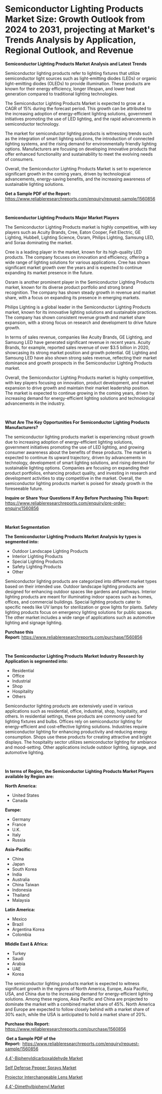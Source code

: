 <p><h1>Semiconductor Lighting Products Market Size: Growth Outlook from 2024 to 2031, projecting at Market's Trends Analysis by Application, Regional Outlook, and Revenue</h1></p><p><strong>Semiconductor Lighting Products Market Analysis and Latest Trends</strong></p>
<p><p>Semiconductor lighting products refer to lighting fixtures that utilize semiconductor light sources such as light-emitting diodes (LEDs) or organic light-emitting diodes (OLEDs) to provide illumination. These products are known for their energy efficiency, longer lifespan, and lower heat generation compared to traditional lighting technologies. </p><p>The Semiconductor Lighting Products Market is expected to grow at a CAGR of 15% during the forecast period. This growth can be attributed to the increasing adoption of energy-efficient lighting solutions, government initiatives promoting the use of LED lighting, and the rapid advancements in semiconductor technology. </p><p>The market for semiconductor lighting products is witnessing trends such as the integration of smart lighting solutions, the introduction of connected lighting systems, and the rising demand for environmentally friendly lighting options. Manufacturers are focusing on developing innovative products that offer enhanced functionality and sustainability to meet the evolving needs of consumers. </p><p>Overall, the Semiconductor Lighting Products Market is set to experience significant growth in the coming years, driven by technological advancements, energy-saving benefits, and the increasing awareness of sustainable lighting solutions.</p></p>
<p><strong>Get a Sample PDF of the Report:&nbsp;</strong> <a href="https://www.reliableresearchreports.com/enquiry/request-sample/1560856">https://www.reliableresearchreports.com/enquiry/request-sample/1560856</a></p>
<p>&nbsp;</p>
<p><strong>Semiconductor Lighting Products Major Market Players</strong></p>
<p><p>The Semiconductor Lighting Products market is highly competitive, with key players such as Acuity Brands, Cree, Eaton Cooper, Feit Electric, GE Lighting, Hubbell, Lighting Science, Osram, Philips Lighting, Samsung LED, and Soraa dominating the market. </p><p>Cree is a leading player in the market, known for its high-quality LED products. The company focuses on innovation and efficiency, offering a wide range of lighting solutions for various applications. Cree has shown significant market growth over the years and is expected to continue expanding its market presence in the future.</p><p>Osram is another prominent player in the Semiconductor Lighting Products market, known for its diverse product portfolio and strong brand recognition. The company has shown steady growth in revenue and market share, with a focus on expanding its presence in emerging markets.</p><p>Philips Lighting is a global leader in the Semiconductor Lighting Products market, known for its innovative lighting solutions and sustainable practices. The company has shown consistent revenue growth and market share expansion, with a strong focus on research and development to drive future growth.</p><p>In terms of sales revenue, companies like Acuity Brands, GE Lighting, and Samsung LED have generated significant revenue in recent years. Acuity Brands, for example, reported sales revenue of over $3.5 billion in 2020, showcasing its strong market position and growth potential. GE Lighting and Samsung LED have also shown strong sales revenue, reflecting their market dominance and growth prospects in the Semiconductor Lighting Products market.</p><p>Overall, the Semiconductor Lighting Products market is highly competitive, with key players focusing on innovation, product development, and market expansion to drive growth and maintain their market leadership position. The market is expected to continue growing in the coming years, driven by increasing demand for energy-efficient lighting solutions and technological advancements in the industry.</p></p>
<p>&nbsp;</p>
<p><strong>What Are The Key Opportunities For Semiconductor Lighting Products Manufacturers?</strong></p>
<p><p>The semiconductor lighting products market is experiencing robust growth due to increasing adoption of energy-efficient lighting solutions, government initiatives promoting the use of LED lighting, and growing consumer awareness about the benefits of these products. The market is expected to continue its upward trajectory, driven by advancements in technology, development of smart lighting solutions, and rising demand for sustainable lighting options. Companies are focusing on expanding their product portfolios, enhancing product quality, and investing in research and development activities to stay competitive in the market. Overall, the semiconductor lighting products market is poised for steady growth in the foreseeable future.</p></p>
<p><strong>Inquire or Share Your Questions If Any Before Purchasing This Report:</strong> <a href="https://www.reliableresearchreports.com/enquiry/pre-order-enquiry/1560856">https://www.reliableresearchreports.com/enquiry/pre-order-enquiry/1560856</a></p>
<p>&nbsp;</p>
<p><strong>Market Segmentation</strong></p>
<p><strong>The Semiconductor Lighting Products Market Analysis by types is segmented into:</strong></p>
<p><ul><li>Outdoor Landscape Lighting Products</li><li>Interior Lighting Products</li><li>Special Lighting Products</li><li>Safety Lighting Products</li><li>Other</li></ul></p>
<p><p>Semiconductor lighting products are categorized into different market types based on their intended use. Outdoor landscape lighting products are designed for enhancing outdoor spaces like gardens and pathways. Interior lighting products are meant for illuminating indoor spaces such as homes, offices, and commercial buildings. Special lighting products cater to specific needs like UV lamps for sterilization or grow lights for plants. Safety lighting products focus on emergency lighting solutions for public spaces. The other market includes a wide range of applications such as automotive lighting and signage lighting.</p></p>
<p><strong>Purchase this Report:&nbsp;</strong><a href="https://www.reliableresearchreports.com/purchase/1560856">https://www.reliableresearchreports.com/purchase/1560856</a></p>
<p>&nbsp;</p>
<p><strong>The Semiconductor Lighting Products Market Industry Research by Application is segmented into:</strong></p>
<p><ul><li>Residential</li><li>Office</li><li>Industrial</li><li>Shop</li><li>Hospitality</li><li>Others</li></ul></p>
<p><p>Semiconductor lighting products are extensively used in various applications such as residential, office, industrial, shop, hospitality, and others. In residential settings, these products are commonly used for lighting fixtures and bulbs. Offices rely on semiconductor lighting for energy-efficient and cost-effective lighting solutions. Industries require semiconductor lighting for enhancing productivity and reducing energy consumption. Shops use these products for creating attractive and bright displays. The hospitality sector utilizes semiconductor lighting for ambiance and mood-setting. Other applications include outdoor lighting, signage, and automotive lighting.</p></p>
<p>&nbsp;</p>
<p><strong>In terms of Region, the Semiconductor Lighting Products Market Players available by Region are:</strong></p>
<p>
    <p> <strong> North America: </strong>
        <ul>
            <li>United States</li>
            <li>Canada</li>
        </ul>
        </p> 
    <p> <strong> Europe: </strong>
        <ul>
            <li>Germany</li>
            <li>France</li>
            <li>U.K.</li>
            <li>Italy</li>
            <li>Russia</li>
        </ul>
        </p> 
    <p> <strong> Asia-Pacific: </strong>
        <ul>
            <li>China</li>
            <li>Japan</li>
            <li>South Korea</li>
            <li>India</li>
            <li>Australia</li>
            <li>China Taiwan</li>
            <li>Indonesia</li>
            <li>Thailand</li>
            <li>Malaysia</li>
        </ul>
        </p> 
    <p> <strong> Latin America: </strong>
        <ul>
            <li>Mexico</li>
            <li>Brazil</li>
            <li>Argentina Korea</li>
            <li>Colombia</li>
        </ul>
        </p> 
    <p> <strong> Middle East & Africa: </strong>
        <ul>
            <li>Turkey</li>
            <li>Saudi</li>
            <li>Arabia</li>
            <li>UAE</li>
            <li>Korea</li>
        </ul>
    </p>
    </p>
<p><p>The semiconductor lighting products market is expected to witness significant growth in the regions of North America, Europe, Asia Pacific, USA, and China due to the increasing demand for energy-efficient lighting solutions. Among these regions, Asia Pacific and China are projected to dominate the market with a combined market share of 45%. North America and Europe are expected to follow closely behind with a market share of 30% each, while the USA is anticipated to hold a market share of 20%.</p></p>
<p><strong>Purchase this Report: </strong><a href="https://www.reliableresearchreports.com/purchase/1560856">https://www.reliableresearchreports.com/purchase/1560856</a></p>
<p>&nbsp;<strong>Get a Sample PDF of the Report:&nbsp;&nbsp;</strong><a href="https://www.reliableresearchreports.com/enquiry/request-sample/1560856">https://www.reliableresearchreports.com/enquiry/request-sample/1560856</a></p>
<p><strong></strong></p>
<p><p><a href="https://issuu.com/reportprime-2/docs/44-biphenyldicarboxaldehyde-market-size-2030.pptx">4,4'-Biphenyldicarboxaldehyde Market</a></p><p><a href="https://github.com/bobicer/Market-Research-Report-List-2/blob/main/self-defense-pepper-sprays-market.md">Self Defense Pepper Sprays Market</a></p><p><a href="https://github.com/timeliteaut/Market-Research-Report-List-1/blob/main/projector-interchangeable-lens-market.md">Projector Interchangeable Lens Market</a></p><p><a href="https://issuu.com/reportprime-2/docs/44-dimethylbiphenyl-market-size-2030.pptx">4,4'-Dimethylbiphenyl Market</a></p></p>
